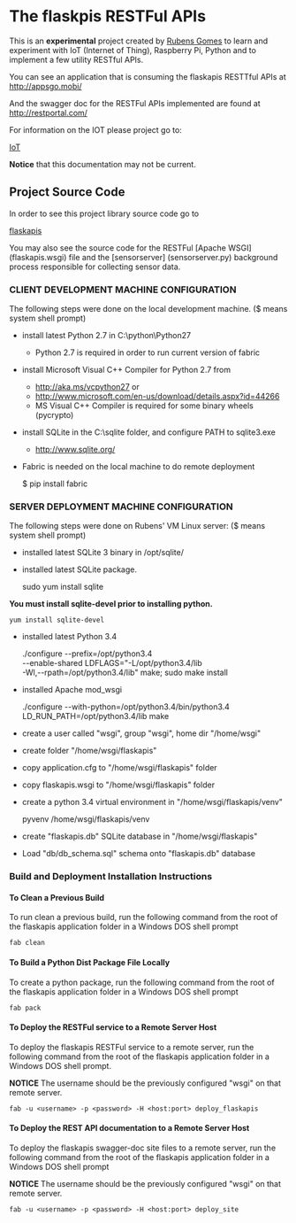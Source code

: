 # The flaskpis RESTFul APIs

This is an **experimental** project created by
[Rubens Gomes](https://www.rubens-gomes.com) to learn and experiment with
IoT (Internet of Thing), Raspberry Pi, Python and to implement a few utility
RESTful APIs.

You can see an application that is consuming the flaskapis RESTTful APIs at http://appsgo.mobi/

And the swagger doc for the RESTFul APIs implemented are found at http://restportal.com/

For information on the IOT please project go to:

[IoT](misc/IoT)

**Notice** that this documentation may not be current.

## Project Source Code

In order to see this project library source code go to

[flaskapis](flaskapis)

You may also see the source code for the RESTFul [Apache WSGI] (flaskapis.wsgi) file and 
the [sensorserver] (sensorserver.py) background process responsible for collecting
sensor data.

### CLIENT DEVELOPMENT MACHINE CONFIGURATION

The following steps were done on the local development machine.
($ means system shell prompt)

* install latest Python 2.7 in C:\python\Python27
  * Python 2.7 is required in order to run current version of fabric

* install Microsoft Visual C++ Compiler for Python 2.7 from
  * http://aka.ms/vcpython27 or
  * http://www.microsoft.com/en-us/download/details.aspx?id=44266
  * MS Visual C++ Compiler is required for some binary wheels (pycrypto)

* install SQLite in the C:\sqlite folder, and configure PATH to sqlite3.exe
  * http://www.sqlite.org/

* Fabric is needed on the local machine to do remote deployment

    $ pip install fabric


### SERVER DEPLOYMENT MACHINE CONFIGURATION

The following steps were done on Rubens' VM Linux server:
($ means system shell prompt)

* installed latest SQLite 3 binary in /opt/sqlite/
* installed latest SQLite package.

    sudo yum install sqlite

**You must install sqlite-devel prior to installing python.**

    yum install sqlite-devel

* installed latest Python 3.4

    ./configure --prefix=/opt/python3.4 \
   --enable-shared LDFLAGS="-L/opt/python3.4/lib \
   -Wl,--rpath=/opt/python3.4/lib"
     make; sudo make install

* installed Apache mod_wsgi

    ./configure --with-python=/opt/python3.4/bin/python3.4
    LD_RUN_PATH=/opt/python3.4/lib make

* create a user called "wsgi", group "wsgi", home dir "/home/wsgi"
* create folder "/home/wsgi/flaskapis"
* copy application.cfg to "/home/wsgi/flaskapis" folder
* copy flaskapis.wsgi to "/home/wsgi/flaskapis" folder

* create a python 3.4 virtual environment in "/home/wsgi/flaskapis/venv"

	pyvenv /home/wsgi/flaskapis/venv

* create "flaskapis.db" SQLite database in "/home/wsgi/flaskapis"
* Load "db/db_schema.sql" schema onto "flaskapis.db" database


### Build and Deployment Installation Instructions

#### To Clean a Previous Build

To run clean a previous build, run the following command from the root
of the flaskapis application folder in a Windows DOS shell prompt

    fab clean

#### To Build a Python Dist Package File Locally

To create a python package, run the following command from the root
of the flaskapis application folder in a Windows DOS shell prompt

    fab pack

#### To Deploy the RESTFul service to a Remote Server Host

To deploy the flaskapis RESTFul service to a remote server, run the following
command from the root of the flaskapis application folder in a Windows DOS
shell prompt.

**NOTICE** The username should be the previously configured "wsgi" on that
remote server.

    fab -u <username> -p <password> -H <host:port> deploy_flaskapis


#### To Deploy the REST API documentation to a Remote Server Host

To deploy the flaskapis swagger-doc site files to a remote server, run the following
command from the root of the flaskapis application folder in a Windows DOS
shell prompt

**NOTICE** The username should be the previously configured "wsgi" on that
remote server.

    fab -u <username> -p <password> -H <host:port> deploy_site

